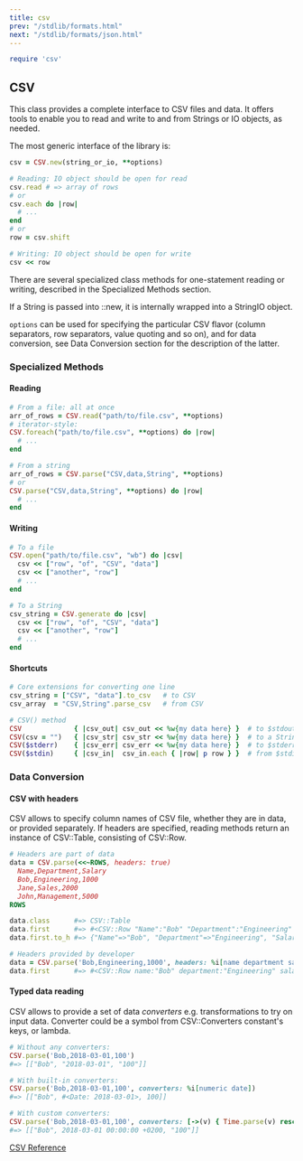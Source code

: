 ```yaml
---
title: csv
prev: "/stdlib/formats.html"
next: "/stdlib/formats/json.html"
---
```



```ruby
require 'csv'
```

## CSV[](#csv)

This class provides a complete interface to CSV files and data. It offers tools to enable you to read and write to and from Strings or IO objects, as needed.

The most generic interface of the library is:


```ruby
csv = CSV.new(string_or_io, **options)

# Reading: IO object should be open for read
csv.read # => array of rows
# or
csv.each do |row|
  # ...
end
# or
row = csv.shift

# Writing: IO object should be open for write
csv << row
```

There are several specialized class methods for one-statement reading or writing, described in the Specialized Methods section.

If a String is passed into ::new, it is internally wrapped into a StringIO object.

`options` can be used for specifying the particular CSV flavor (column separators, row separators, value quoting and so on), and for data conversion, see Data Conversion section for the description of the latter.

### Specialized Methods[](#specialized-methods)

#### Reading[](#reading)


```ruby
# From a file: all at once
arr_of_rows = CSV.read("path/to/file.csv", **options)
# iterator-style:
CSV.foreach("path/to/file.csv", **options) do |row|
  # ...
end

# From a string
arr_of_rows = CSV.parse("CSV,data,String", **options)
# or
CSV.parse("CSV,data,String", **options) do |row|
  # ...
end
```

#### Writing[](#writing)


```ruby
# To a file
CSV.open("path/to/file.csv", "wb") do |csv|
  csv << ["row", "of", "CSV", "data"]
  csv << ["another", "row"]
  # ...
end

# To a String
csv_string = CSV.generate do |csv|
  csv << ["row", "of", "CSV", "data"]
  csv << ["another", "row"]
  # ...
end
```

#### Shortcuts[](#shortcuts)


```ruby
# Core extensions for converting one line
csv_string = ["CSV", "data"].to_csv   # to CSV
csv_array  = "CSV,String".parse_csv   # from CSV

# CSV() method
CSV             { |csv_out| csv_out << %w{my data here} }  # to $stdout
CSV(csv = "")   { |csv_str| csv_str << %w{my data here} }  # to a String
CSV($stderr)    { |csv_err| csv_err << %w{my data here} }  # to $stderr
CSV($stdin)     { |csv_in|  csv_in.each { |row| p row } }  # from $stdin
```

### Data Conversion[](#data-conversion)

#### CSV with headers[](#csv-with-headers)

CSV allows to specify column names of CSV file, whether they are in data, or provided separately. If headers are specified, reading methods return an instance of CSV::Table, consisting of CSV::Row.


```ruby
# Headers are part of data
data = CSV.parse(<<~ROWS, headers: true)
  Name,Department,Salary
  Bob,Engineering,1000
  Jane,Sales,2000
  John,Management,5000
ROWS

data.class      #=> CSV::Table
data.first      #=> #<CSV::Row "Name":"Bob" "Department":"Engineering" "Salary":"1000">
data.first.to_h #=> {"Name"=>"Bob", "Department"=>"Engineering", "Salary"=>"1000"}

# Headers provided by developer
data = CSV.parse('Bob,Engineering,1000', headers: %i[name department salary])
data.first      #=> #<CSV::Row name:"Bob" department:"Engineering" salary:"1000">
```

#### Typed data reading[](#typed-data-reading)

CSV allows to provide a set of data *converters* e.g. transformations to try on input data. Converter could be a symbol from CSV::Converters constant's keys, or lambda.


```ruby
# Without any converters:
CSV.parse('Bob,2018-03-01,100')
#=> [["Bob", "2018-03-01", "100"]]

# With built-in converters:
CSV.parse('Bob,2018-03-01,100', converters: %i[numeric date])
#=> [["Bob", #<Date: 2018-03-01>, 100]]

# With custom converters:
CSV.parse('Bob,2018-03-01,100', converters: [->(v) { Time.parse(v) rescue v }])
#=> [["Bob", 2018-03-01 00:00:00 +0200, "100"]]
```

<a href='https://ruby-doc.org/stdlib-2.7.0/libdoc/csv/rdoc/CSV.html' class='ruby-doc remote' target='_blank'>CSV Reference</a>

